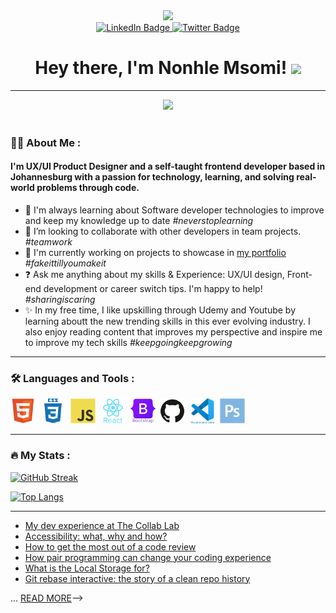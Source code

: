 

<div id="header" align="center">
  <img src="https://media.tenor.com/S59bPkT0pqcAAAAC/programming.gif" width="100"/>
  
  <div id="badges">
    <a href="linkedin.com/in/nonhle-msomi-b40000bb">
      <img src="https://img.shields.io/badge/LinkedIn-blue?style=for-the-badge&logo=linkedin&logoColor=white" alt="LinkedIn Badge"/>
    </a>
    <!--<a href="https://dev.to/crispitipina">
      <img src="https://img.shields.io/badge/dev.to-0A0A0A?style=for-the-badge&logo=devdotto&logoColor=white" alt="DevTo Badge"/>
    </a>
    <a href="https://cristinapadilla.hashnode.dev/">
     <img src="https://img.shields.io/badge/Hashnode-2962FF?style=for-the-badge&logo=hashnode&logoColor=white" alt="Hashnode"/>
    </a>
    <a href="https://www.freecodecamp.org/espanol/news/author/cristinapadilla">
      <img src="https://img.shields.io/badge/Ghost-000?style=for-the-badge&logo=ghost&logoColor=yellow" alt="Ghost Badge"/>
    </a> -->
    <a href="https://twitter.com/nonhle_msomi">
      <img src="https://img.shields.io/badge/Twitter-blue?style=for-the-badge&logo=twitter&logoColor=white" alt="Twitter Badge"/>
    </a>
  </div>
  
  <!--<img src="https://komarev.com/ghpvc/?username=mama-simba&style=flat-square&color=green" alt=""/>-->
  
  <h1>
    Hey there, I'm Nonhle Msomi!
    <img src="https://media.giphy.com/media/hvRJCLFzcasrR4ia7z/giphy.gif" width="30px"/>
  </h1>
</div>

---

<div align="center">
  <img src="/Users/nonhlemsomi/Documents/Msomi996/coverimage333.png" />
</div>

<br>

### :woman_technologist: About Me :

<h4>I'm UX/UI Product Designer and a self-taught frontend developer based in Johannesburg  with a passion for technology, learning, and solving real-world problems through code.</h4>

- 👀 I'm always learning about Software developer technologies to improve and keep my knowledge up to date <em>#neverstoplearning</em>
- 👥 I’m looking to collaborate with other developers in team projects. <em>#teamwork</em>
- 💪 I'm currently working on projects to showcase in [my portfolio](https://nonhle.webflow.io/) <em>#fakeittillyoumakeit</em>
- ❓ Ask me anything about my skills & Experience: UX/UI design, Front-end development or career switch tips. I'm happy to help! <em>#sharingiscaring</em>
- ✨ In my free time, I like upskilling through Udemy and Youtube by learning aboutt the new trending skills in this ever evolving industry. I also enjoy reading content that improves my perspective and inspire me to improve my tech skills <em>#keepgoingkeepgrowing</em>

---



### :hammer_and_wrench: Languages and Tools :

<div>
  <img src="https://github.com/devicons/devicon/blob/master/icons/html5/html5-original.svg" title="HTML5" alt="HTML" width="40" height="40"/>&nbsp;
  <img src="https://github.com/devicons/devicon/blob/master/icons/css3/css3-plain-wordmark.svg"  title="CSS3" alt="CSS" width="40" height="40"/>&nbsp;
  <img src="https://github.com/devicons/devicon/blob/master/icons/javascript/javascript-original.svg" title="JavaScript" alt="JavaScript" width="40" height="40"/>&nbsp;
  <img src="https://github.com/devicons/devicon/blob/master/icons/react/react-original-wordmark.svg" title="React" alt="React" width="40" height="40"/>&nbsp;
  <img src="https://github.com/devicons/devicon/blob/master/icons/bootstrap/bootstrap-original-wordmark.svg" title="Bootstrap" alt="Bootstrap" width="40" height="40"/>&nbsp;
  <!--<img src="https://github.com/devicons/devicon/blob/master/icons/tailwindcss/tailwindcss-original-wordmark.svg" title="Tailwind" alt="Tailwind CSS" width="40" height="40"/>&nbsp;
 <img src="https://github.com/devicons/devicon/blob/master/icons/nodejs/nodejs-original.svg" title="NodeJS" alt="NodeJS" width="40" height="40"/>&nbsp;
 <img src="https://github.com/devicons/devicon/blob/master/icons/express/express-original.svg" title="ExpressJS" alt="ExpressJS" width="40" height="40"/>&nbsp;
 <img src="https://github.com/devicons/devicon/blob/master/icons/git/git-original.svg" title="Git" alt="Git" width="40" height="40"/>&nbsp; -->
 <img src="https://github.com/devicons/devicon/blob/master/icons/github/github-original.svg" title="GitHub" alt="GitHub" width="40" height="40"/>&nbsp;
  <!--<img src="https://github.com/devicons/devicon/blob/master/icons/heroku/heroku-original-wordmark.svg" title="Heroku" alt="Heroku" width="40" height="40"/>&nbsp;-->
  <img src="https://github.com/devicons/devicon/blob/master/icons/vscode/vscode-original-wordmark.svg" title="VSCode" alt="VS Code" width="40" height="40"/>&nbsp;
  <img src="https://github.com/devicons/devicon/blob/master/icons/photoshop/photoshop-plain.svg" title="Photoshop" alt="Photoshop" width="40" height="40"/>&nbsp;
</div>

---

### :fire: My Stats :


[![GitHub Streak](http://github-readme-streak-stats.herokuapp.com?user=mama-simba&theme=neon-dark)](https://git.io/streak-stats)

[![Top Langs](https://github-readme-stats.vercel.app/api/top-langs/?username=mama-simba&layout=compact&theme=vision-friendly-dark)](https://github.com/anuraghazra/github-readme-stats)

---


<!--### :writing_hand: Blog Posts :

<!-- BLOG-POST-LIST:START -->
- [My dev experience at The Collab Lab](https://dev.to/crispitipina/my-dev-experience-at-the-collab-lab-j8l)
- [Accessibility: what, why and how?](https://dev.to/crispitipina/accessibility-what-why-and-how-2cih)
- [How to get the most out of a code review](https://dev.to/crispitipina/how-to-get-the-most-out-of-a-code-review-nmj)
- [How pair programming can change your coding experience](https://dev.to/crispitipina/how-pair-programming-can-change-your-coding-experience-jnh)
- [What is the Local Storage for?](https://dev.to/crispitipina/what-is-the-local-storage-for-1fpp)
- [Git rebase interactive: the story of a clean repo history](https://dev.to/crispitipina/git-rebase-interactive-the-story-of-a-clean-repo-history-16ag)
<!-- BLOG-POST-LIST:END -->


... [READ MORE](https://dev.to/crispitipina)-->


<!--


  
  

  
 


-->
